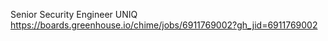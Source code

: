 Senior Security Engineer UNIQ https://boards.greenhouse.io/chime/jobs/6911769002?gh_jid=6911769002

